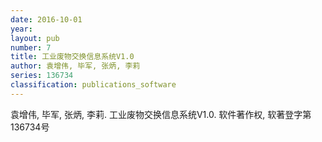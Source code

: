 ```yaml
---
date: 2016-10-01
year: 
layout: pub
number: 7
title: 工业废物交换信息系统V1.0
author: 袁增伟, 毕军, 张炳, 李莉
series: 136734
classification: publications_software
---
```


袁增伟, 毕军, 张炳, 李莉. 工业废物交换信息系统V1.0. 软件著作权, 软著登字第136734号